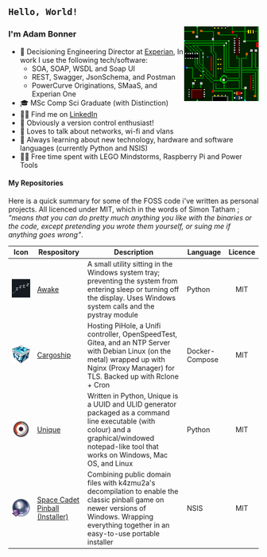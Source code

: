 ## ```Hello, World!```

<img align="right" src=".images/circuit.gif" />

### I'm Adam Bonner

- 👔 Decisioning Engineering Director at [Experian](https://www.experian.co.uk/business/customer-journey/acquisition), In work I use the following tech/software:
  - SOA, SOAP, WSDL and Soap UI
  - REST, Swagger, JsonSchema, and Postman
  - PowerCurve Originations, SMaaS, and Experian One
- 🎓 MSc Comp Sci Graduate (with Distinction)
- 👨‍💼 Find me on [LinkedIn](https://www.linkedin.com/in/adambonneruk/)
- 💾 Obviously a version control enthusiast!
- 📡 Loves to talk about networks, wi-fi and vlans
- 🐍 Always learning about new technology, hardware and software languages (currently Python and NSIS)
- 👷🏼 Free time spent with LEGO Mindstorms, Raspberry Pi and Power Tools

#### My Repositories
Here is a quick summary for some of the FOSS code i've written as personal projects. All licenced under MIT, which in the words of Simon Tatham ; _"means that you can do pretty much anything you like with the binaries or the code, except pretending you wrote them yourself, or suing me if anything goes wrong"_.

|                          Icon                           | Respository                                                                            | Description                                                                                                                                                                                    | Language       | Licence |
| :-----------------------------------------------------: | -------------------------------------------------------------------------------------- | ---------------------------------------------------------------------------------------------------------------------------------------------------------------------------------------------- | -------------- | :-----: |
|        <img src=".images/awake.png" width=200px>        | [Awake](https://github.com/adambonneruk/awake)                                         | A small utility sitting in the Windows system tray; preventing the system from entering sleep or turning off the display. Uses Windows system calls and the pystray module                     | Python         |   MIT   |
|      <img src=".images/cargoship.png" width=200px>      | [Cargoship](https://github.com/adambonneruk/cargoship)                                 | Hosting PiHole, a Unifi controller, OpenSpeedTest, Gitea, and an NTP Server with Debian Linux (on the metal) wrapped up with Nginx (Proxy Manager) for TLS. Backed up with Rclone + Cron       | Docker-Compose |   MIT   |
|       <img src=".images/unique.png" width=200px>        | [Unique](https://github.com/adambonneruk/unique)                                       | Written in Python, Unique is a UUID and ULID generator packaged as a command line executable (with colour) and a graphical/windowed notepad-like tool that works on Windows, Mac OS, and Linux | Python         |   MIT   |
| <img src=".images/space-cadet-pinball.png" width=200px> | [Space Cadet Pinball (Installer)](https://github.com/adambonneruk/space-cadet-pinball) | Combining public domain files with k4zmu2a's decompilation to enable the classic pinball game on newer versions of Windows. Wrapping everything together in an easy-to-use portable installer  | NSIS           |   MIT   |
